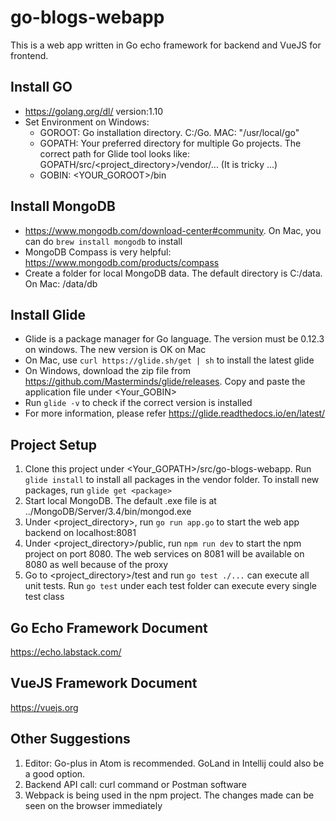 # go-blogs-webapp
This is a web app written in Go echo framework for backend and VueJS for frontend.

## Install GO
   - https://golang.org/dl/ version:1.10
   - Set Environment on Windows:
     - GOROOT: Go installation directory. C:/Go. MAC: "/usr/local/go"
     - GOPATH: Your preferred directory for multiple Go projects. The correct path for Glide tool looks 
     like: GOPATH/src/<project_directory>/vendor/... (It is tricky ...)
     - GOBIN: <YOUR_GOROOT>/bin

## Install MongoDB
   - https://www.mongodb.com/download-center#community. On Mac, you can do ```brew install mongodb``` to install
   - MongoDB Compass is very helpful: https://www.mongodb.com/products/compass
   - Create a folder for local MongoDB data. The default directory is C:/data. On Mac: /data/db
   
## Install Glide
   - Glide is a package manager for Go language. The version must be 0.12.3 on windows. The new version is OK on Mac
   - On Mac, use ```curl https://glide.sh/get | sh``` to install the latest glide
   - On Windows, download the zip file from https://github.com/Masterminds/glide/releases. Copy and paste the application file under <Your_GOBIN>
   - Run ```glide -v``` to check if the correct version is installed
   - For more information, please refer https://glide.readthedocs.io/en/latest/

## Project Setup
1. Clone this project under <Your_GOPATH>/src/go-blogs-webapp. Run ```glide install``` to install all packages in the vendor folder. To install new packages, run ```glide get <package>```
2. Start local MongoDB. The default .exe file is at ../MongoDB/Server/3.4/bin/mongod.exe
3. Under <project_directory>, run ```go run app.go``` to start the web app backend on localhost:8081
4. Under <project_directory>/public, run ```npm run dev``` to start the npm project on port 8080. The web services on 8081 will be available on 8080 as well because of the proxy
5. Go to <project_directory>/test and run ```go test ./...``` can execute all unit tests. Run ```go test``` under each test folder can execute every single test class

## Go Echo Framework Document
https://echo.labstack.com/

## VueJS Framework Document
https://vuejs.org

## Other Suggestions
1. Editor: Go-plus in Atom is recommended. GoLand in Intellij could also be a good option.
2. Backend API call: curl command or Postman software
3. Webpack is being used in the npm project. The changes made can be seen on the browser immediately 
